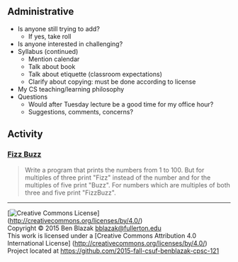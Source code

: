 ## Administrative
- Is anyone still trying to add?
    - If yes, take roll
- Is anyone interested in challenging?
- Syllabus (continued)
    - Mention calendar
    - Talk about book
    - Talk about etiquette (classroom expectations)
    - Clarify about copying: must be done according to license
- My CS teaching/learning philosophy
- Questions
    - Would after Tuesday lecture be a good time for my office hour?
    - Suggestions, comments, concerns?

## Activity

### [Fizz Buzz](http://c2.com/cgi/wiki?FizzBuzzTest)

> Write a program that prints the numbers from 1 to 100. But for multiples of
> three print "Fizz" instead of the number and for the multiples of five print
> "Buzz". For numbers which are multiples of both three and five print
> "FizzBuzz".


-------------------------------------------------------------------------------
[![Creative Commons License](https://i.creativecommons.org/l/by/4.0/88x31.png)]
(http://creativecommons.org/licenses/by/4.0/)  
Copyright &copy; 2015 Ben Blazak <bblazak@fullerton.edu>  
This work is licensed under a [Creative Commons Attribution 4.0 International
License] (http://creativecommons.org/licenses/by/4.0/)  
Project located at <https://github.com/2015-fall-csuf-benblazak-cpsc-121>

